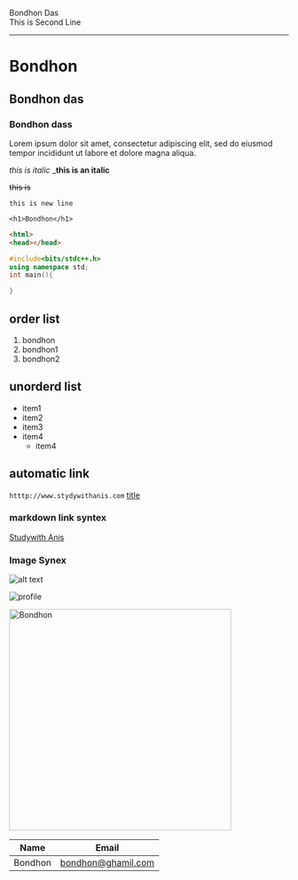 <!-- markdwon -->
Bondhon Das <br/>
This is Second Line

---
# Bondhon
## Bondhon das
### Bondhon dass

<p>Lorem ipsum dolor sit amet, 
consectetur adipiscing elit, sed do eiusmod tempor incididunt ut labore et dolore magna aliqua.</p>

_this is italic_
___this is an italic__

~~this is~~

`this is new line`

`<h1>Bondhon</h1>`
```html
<html>
<head></head>
```

```c++
#include<bits/stdc++.h>
using namespace std;
int main(){

}


```

## order list

<ol>
    <li>bondhon</li>
    <li>bondhon1</li>
    <li>bondhon2</li>
</ol>


## unorderd list

- item1
- item2
- item3
- item4
    - item4

## automatic link

`htttp://www.stydywithanis.com`
[title](link)

### markdown link syntex
[Studywith Anis](htttp://www.stydywithanis.com)



### Image Synex

![alt text](image)

![profile](./11.jpg)

<img src="11.jpg" width=400 title="Bondhon"/>



<br/>

|Name | Email|
|---| ----|
|Bondhon| bondhon@ghamil.com|